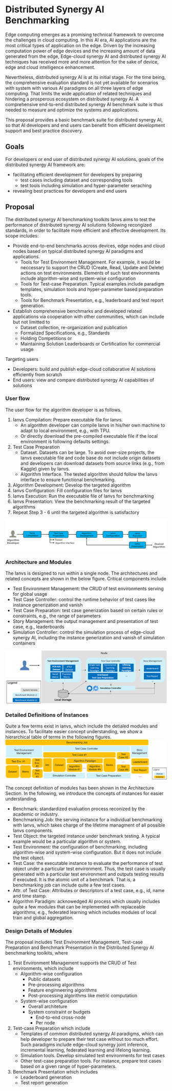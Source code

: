 # Distributed Synergy AI Benchmarking
Edge computing emerges as a promising technical framework to overcome the challenges in cloud computing. In this AI era, AI applications are the most critical types of application on the edge. Driven by the increasing computation power of edge devices and the increasing amount of data generated from the edge, Edge-cloud synergy AI and distributed synergy AI techniques has received more and more attention for the sake of device, edge and cloud intelligence enhancement. 

Nevertheless, distributed synergy AI is at its initial stage. For the time being, the comprehensive evaluation standard is not yet available for scenarios with system with various AI paradigms on all three layers of edge computing. That limits the wide application of related techniques and hindering a prosperous ecosystem on distributed synergy AI. A comprehensive end-to-end distributed synergy AI benchmark suite is thus needed to measure and optimize the systems and applications. 

This proposal provides a basic benchmark suite for distributed synergy AI, so that AI developers and end users can benefit from efficient development support and best practice discovery.

## Goals
For developers or end user of distributed synergy AI solutions, goals of the distributed synergy AI framework are: 
- facilitating efficient development for developers by preparing
    - test cases including dataset and corresponding tools
    - test tools including simulation and hyper-parameter seraching
- revealing best practices for developers and end users


## Proposal
The distributed synergy AI benchmarking toolkits Ianvs aims to test the performance of distributed synergy AI solutions following recongized standards, in order to facilitate more efficient and effective development. Its scope includes:
- Provide end-to-end benchmarks across devices, edge nodes and cloud nodes based on typical distributed synergy AI paradigms and applications. 
    - Tools for Test Environment Management. For example, it would be neccessary to support the CRUD (Create, Read, Update and Delete) actions on test environments. Elements of such test environments include algorithm-wise and system-wise configuration 
    - Tools for Test-case Preparation. Typical examples include paradigm templates, simulation tools and hyper-parameter based preparation tools.
    - Tools for Benchmark Presentation, e.g., leaderboard and test report generation.  
- Establish comprehensive benchmarks and developed related applications via cooperation with other communities, which can include but not limitted to 
    - Dataset collection, re-organization and publication
    - Formalized Specifications, e.g., Standards 
    - Holding Competitions or
    - Maintaining Solution Leaderboards or Certification for commercial usage 

Targeting users
- Developers: build and publish edge-cloud collaborative AI solutions efficiently from scratch
- End users: view and compare distributed synergy AI capabilities of solutions

### User flow
The user flow for the algorithm developer is as follows. 
1. Ianvs Compilation: Prepare executable file for Ianvs. 
    - An algorithm developer can compile Ianvs in his/her own machine to adapt to local environment, e.g., with TPU. 
    - Or directly download the pre-compiled executable file if the local environment is following defaults settings.
1. Test Case Preparation 
    - Dataset. Datasets can be large. To avoid over-size projects, the Ianvs executable file and code base do not include origin datasets and developers can download datasets from source links (e.g., from Kaggle) given by Ianvs. 
    - Algorithm Interface. The tested algorithm should follow the Ianvs interface to ensure functional benchmarking.
1. Algorithm Development: Develop the targeted algorithm
1. Ianvs Configuration: Fill configuration files for Ianvs
1. Ianvs Execution: Run the executable file of Ianvs for benchmarking
1. Ianvs Presentation: View the benchmarking result of the targeted algorithms
1. Repeat Step 3 - 6 until the targeted algorithm is satisfactory

![](images/user_flow.png)

### Architecture and Modules
The Ianvs is designed to run within a single node. The architectures and related concepts are shown in the below figure. Critical components include
- Test Environment Management: the CRUD of test environments serving for global usage
- Test Case Controller: control the runtime behavior of test cases like instance generization and vanish 
- Test Case Preparation: test case generization based on certain rules or constraints, e.g., the range of parameters 
- Story Management: the output management and presentation of test case, e.g., leaderboards
- Simulation Controller: control the simulation process of edge-cloud synergy AI, including the instance generization and vanish of simulation containers

![](images/ianvs_arch.png)

### Detailed Definitions of Instances

Quite a few terms exist in ianvs, which include the detialed modules and instances. To facilitate easier concept understanding, we show a hierarchical table of terms in the following figures.  
![](images/ianvs_concept.png)

The concept definition of modules has been shown in the Architecture Section. In the following, we introduce the concepts of instances for easier understanding. 
- Benchmark: standardized evaluation process reconized by the academic or industry.  
- Benchmarking Job: the serving instance for a individual benchmarking with Ianvs, which takes charge of the lifetime managment of all possible Ianvs components.
- Test Object: the targeted instance under benchmark testing. A typical example would be a particular algorithm or system. 
- Test Environment: the configuration of benchmarking, including algorithm-wise and system-wise configuration. But it does not include the test object.  
- Test Case: the executable instance to evaluate the performance of test object under a particular test environment. Thus, the test case is usually generated with a particular test environment and outputs testing results if executed. It is the atomic unit of a benchmark. That is, a benchmarking job can include quite a few test cases.
- Attr. of Test Case: Attributes or descriptors of a test case, e.g., id, name and time stamp.   
- Algorithm Paradigm: acknowedged AI process which usually includes quite a few modules that can be implemented with replaceable algorithms, e.g., federated learning which includes modules of local train and global aggregation.  


### Design Details of Modules

The proposal includes Test Environment Management, Test-case Preparation and Benchmark Presentation in the Distributed Synergy AI benchmarking toolkits, where
1. Test Environment Management supports the CRUD of Test environments, which include
    - Algorithm-wise configuration
        - Public datasets
        - Pre-processing algorithms
        - Feature enginneering algorithms
        - Post-processing algorithms like metric computation
    - System-wise configuration
        - Overall architeture
        - System constraint or budgets
            - End-to-end cross-node 
            - Per node
1. Test-case Preparation which include
    - Templates of common distributed synergy AI paradigms, which can help developer to prepare their test case without too much effort. Such paradigms include edge-cloud synergy joint inference, incremental learning, federated learning and lifelong learning. 
    - Simulation tools. Develop simulated test environments for test cases
    - Other test-case preparation tools. For instance, prepare test cases based on a given range of hyper-parameters. 
1. Benchmark Presentation which includes
    - Leaderboard generation
    - Test report generation




